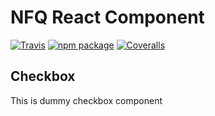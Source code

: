 # NFQ React Component

[![Travis][build-badge]][build]
[![npm package][npm-badge]][npm]
[![Coveralls][coveralls-badge]][coveralls]

## Checkbox
This is dummy checkbox component

[build-badge]: https://img.shields.io/travis/nfq-eta/nfq-react-component-checkbox/master.png?style=flat-square
[build]: https://travis-ci.org/nfq-eta/nfq-react-component-checkbox

[npm-badge]: https://img.shields.io/npm/v/nfq-react-component-checkbox.png?style=flat-square
[npm]: https://www.npmjs.org/package/nfq-react-component-checkbox

[coveralls-badge]: https://img.shields.io/coveralls/nfq-eta/nfq-react-component-checkbox/master.png?style=flat-square
[coveralls]: https://coveralls.io/github/nfq-eta/nfq-react-component-checkbox
